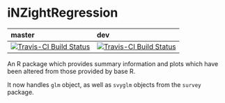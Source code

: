 # iNZightRegression

|master|dev|
|:---|:---|
| [![Travis-CI Build Status](https://travis-ci.org/iNZightVIT/iNZightRegression.svg?branch=master)](https://travis-ci.org/iNZightVIT/iNZightRegression)|[![Travis-CI Build Status](https://travis-ci.org/iNZightVIT/iNZightRegression.svg?branch=dev)](https://travis-ci.org/iNZightVIT/iNZightRegression)|


An R package which provides summary information and plots which have been altered from those provided by base R.

It now handles `glm` object, as well as `svyglm` objects from the `survey` package.
